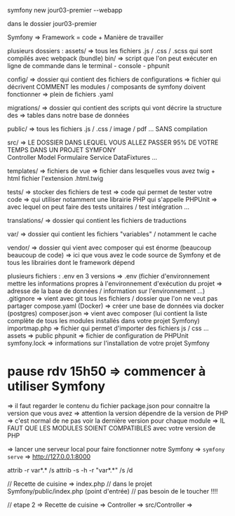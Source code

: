 symfony new jour03-premier --webapp 

dans le dossier jour03-premier

Symfony => Framework = code + Manière de travailler 

plusieurs dossiers :
assets/ => tous les fichiers .js / .css / .scss qui sont compilés avec webpack (bundle)
bin/ => script que l'on peut exécuter en ligne de commande dans le terminal
    - console
    - phpunit 

config/ => dossier qui contient des fichiers de configurations 
        => fichier qui décrivent COMMENT les modules / composants de symfony doivent fonctionner 
        => plein de fichiers .yaml 

migrations/ => dossier qui contient des scripts qui vont décrire la structure des 
            => tables dans notre base de données 

public/ => tous les fichiers .js / .css / image / pdf ... SANS compilation 

src/ => LE DOSSIER DANS LEQUEL VOUS ALLEZ PASSER 95% DE VOTRE TEMPS DANS UN PROJET 
        SYMFONY  
        Controller
        Model
        Formulaire
        Service 
        DataFixtures ...

templates/ => fichiers de vue => fichier dans lesquelles vous avez twig + html
        fichier l'extension .html.twig  

tests/ => stocker des fichiers de test => code qui permet de tester votre code 
        => qui utiliser notamment une librairie PHP qui s'appelle PHPUnit 
        => avec lequel on peut faire des tests unitaires / test intégration ...


translations/ => dossier qui contient les fichiers de traductions 

var/ => dossier qui contient les fichiers "variables" / notamment le cache 

vendor/ => dossier qui vient avec composer qui est énorme (beaucoup beaucoup de code)
        => ici que vous avez le code source de Symfony et de tous les librairies dont le framework dépend 

plusieurs fichiers :
.env en 3 versions => .env (fichier d'environnement mettre les informations propres à l'environnement d'exécution du projet => adresse de la base de données / information sur l'environnement ...)
.gitignore => vient avec git tous les fichiers / dossier que l'on ne veut pas partager
compose.yaml (Docker) => créer une base de données via docker (postgres)
composer.json => vient avec composer (lui contient la liste complète de tous les modules installés dans votre projet Symfony)
importmap.php => fichier qui permet d'importer des fichiers js / css ... assets => public
phpunit => fichier de configuration de PHPUnit
symfony.lock => informations sur l'installation de votre projet Symfony 

# pause rdv 15h50 => commencer à utiliser Symfony 


=> il faut regarder le contenu du fichier package.json pour connaitre la version que vous avez 
=> attention la version dépendre de la version de PHP 
=> c'est normal de ne pas voir la dernière version pour chaque module 
=> IL FAUT QUE LES MODULES SOIENT COMPATIBLES avec votre version de PHP 

=> lancer une serveur local pour faire fonctionner notre Symfony
=> `symfony serve`
=> http://127.0.0.1:8000


attrib -r var\*.* /s
attrib -s -h -r "var\*.*" /s /d


// Recette de cuisine =>  index.php 
// dans le projet Symfony/public/index.php (point d'entrée)
// pas besoin de le toucher !!!! 

// etape 2 => Recette de cuisine =>  Controller 
=> src/Controller => 